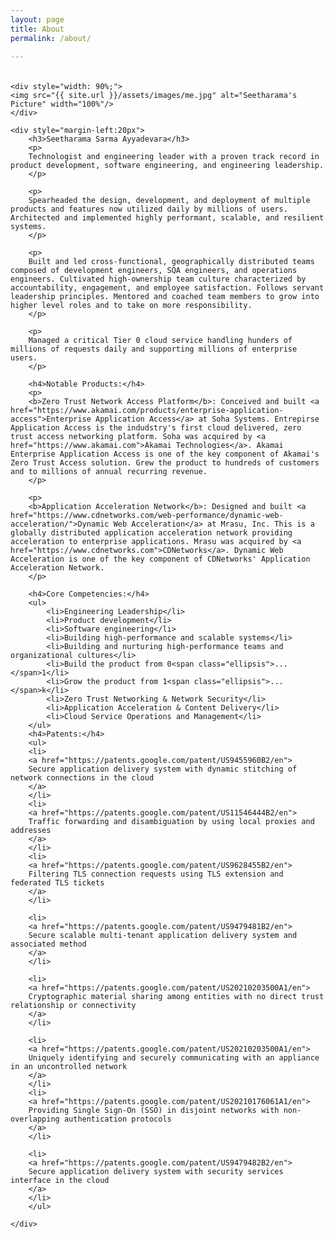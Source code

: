 ```yaml
---
layout: page
title: About
permalink: /about/

---
```


<div style="display: flex; align-content: space-between; justify-content: left; margin-top: 20px; ">

    <div style="width: 90%;">
    <img src="{{ site.url }}/assets/images/me.jpg" alt="Seetharama's Picture" width="100%"/>
    </div>

    <div style="margin-left:20px">
        <h3>Seetharama Sarma Ayyadevara</h3>
        <p>
        Technologist and engineering leader with a proven track record in product development, software engineering, and engineering leadership.
        </p>

        <p>
        Spearheaded the design, development, and deployment of multiple products and features now utilized daily by millions of users. Architected and implemented highly performant, scalable, and resilient systems.
        </p>

        <p>
        Built and led cross-functional, geographically distributed teams composed of development engineers, SQA engineers, and operations engineers. Cultivated high-ownership team culture characterized by accountability, engagement, and employee satisfaction. Follows servant leadership principles. Mentored and coached team members to grow into higher level roles and to take on more responsibility.
        </p>

        <p>
        Managed a critical Tier 0 cloud service handling hunders of millions of requests daily and supporting millions of enterprise users.
        </p>

        <h4>Notable Products:</h4>
        <p>
        <b>Zero Trust Network Access Platform</b>: Conceived and built <a href="https://www.akamai.com/products/enterprise-application-access">Enterprise Application Access</a> at Soha Systems. Entrepirse Application Access is the indudstry's first cloud delivered, zero trust access networking platform. Soha was acquired by <a href="https://www.akamai.com">Akamai Technologies</a>. Akamai Enterprise Application Access is one of the key component of Akamai's Zero Trust Access solution. Grew the product to hundreds of customers and to millions of annual recurring revenue.
        </p>

        <p>
        <b>Application Acceleration Network</b>: Designed and built <a href="https://www.cdnetworks.com/web-performance/dynamic-web-acceleration/">Dynamic Web Acceleration</a> at Mrasu, Inc. This is a globally distributed application acceleration network providing acceleration to enterprise applications. Mrasu was acquired by <a href="https://www.cdnetworks.com">CDNetworks</a>. Dynamic Web Acceleration is one of the key component of CDNetworks' Application Acceleration Network.
        </p>

        <h4>Core Competencies:</h4>
        <ul>
            <li>Engineering Leadership</li>
            <li>Product development</li>
            <li>Software engineering</li>
            <li>Building high-performance and scalable systems</li>
            <li>Building and nurturing high-performance teams and organizational cultures</li>
            <li>Build the product from 0<span class="ellipsis">...</span>1</li>
            <li>Grow the product from 1<span class="ellipsis">...</span>k</li>
            <li>Zero Trust Networking & Network Security</li>
            <li>Application Acceleration & Content Delivery</li>
            <li>Cloud Service Operations and Management</li>
        </ul>
        <h4>Patents:</h4>
        <ul>
        <li>
        <a href="https://patents.google.com/patent/US9455960B2/en">
        Secure application delivery system with dynamic stitching of network connections in the cloud
        </a>
        </li>
        <li>
        <a href="https://patents.google.com/patent/US11546444B2/en">
        Traffic forwarding and disambiguation by using local proxies and addresses
        </a>
        </li>
        <li>
        <a href="https://patents.google.com/patent/US9628455B2/en">
        Filtering TLS connection requests using TLS extension and federated TLS tickets
        </a>
        </li>

        <li>
        <a href="https://patents.google.com/patent/US9479481B2/en">
        Secure scalable multi-tenant application delivery system and associated method
        </a>
        </li>

        <li>
        <a href="https://patents.google.com/patent/US20210203500A1/en">
        Cryptographic material sharing among entities with no direct trust relationship or connectivity
        </a>
        </li>

        <li>
        <a href="https://patents.google.com/patent/US20210203500A1/en">
        Uniquely identifying and securely communicating with an appliance in an uncontrolled network
        </a>
        </li>
        <li>
        <a href="https://patents.google.com/patent/US20210176061A1/en">
        Providing Single Sign-On (SSO) in disjoint networks with non-overlapping authentication protocols
        </a>
        </li>

        <li>
        <a href="https://patents.google.com/patent/US9479482B2/en">
        Secure application delivery system with security services interface in the cloud
        </a>
        </li>
        </ul>

    </div>
</div>
